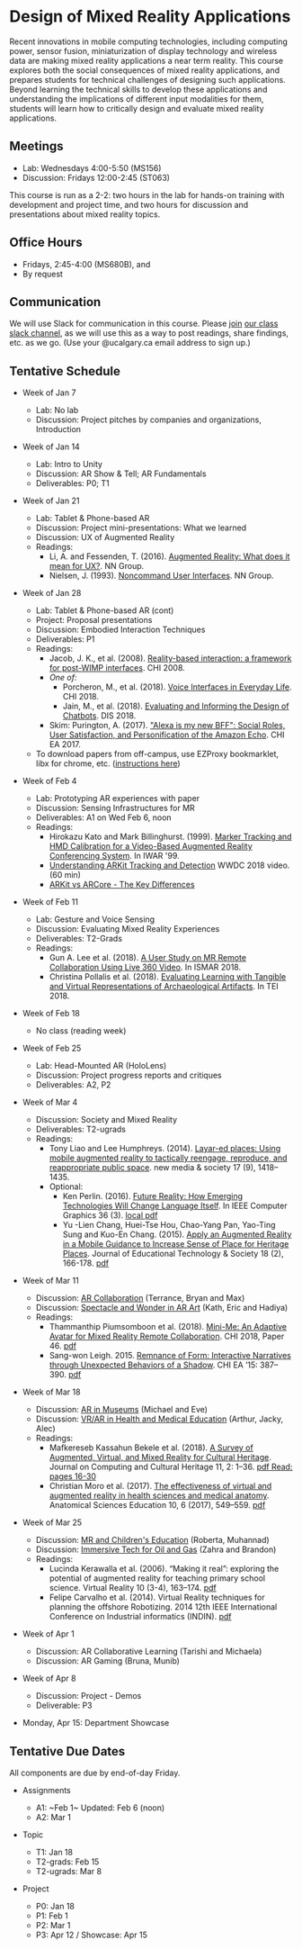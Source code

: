 # Design of Mixed Reality Applications

Recent innovations in mobile computing technologies, including computing power, sensor fusion, miniaturization of display technology and wireless data are making mixed reality applications a near term reality. This course explores both the social consequences of mixed reality applications, and prepares students for technical challenges of designing such applications. Beyond learning the technical skills to develop these applications and understanding the implications of different input modalities for them, students will learn how to critically design and evaluate mixed reality applications.

## Meetings
* Lab: Wednesdays 4:00-5:50 (MS156)
* Discussion: Fridays 12:00-2:45 (ST063)

This course is run as a 2-2: two hours in the lab for hands-on training with development and project time, and two hours for discussion and presentations about mixed reality topics.

## Office Hours
* Fridays, 2:45-4:00 (MS680B), and
* By request

## Communication

We will use Slack for communication in this course. Please [join](https://join.slack.com/t/cpscmixedreal-8e84362/signup) [our class slack channel](http://cpscmixedreal-8e84362.slack.com), as we will use this as a way to post readings, share findings, etc. as we go. (Use your @ucalgary.ca email address to sign up.)

## Tentative Schedule

* Week of Jan 7
    * Lab: No lab
    * Discussion: Project pitches by companies and organizations, Introduction

* Week of Jan 14
	* Lab: Intro to Unity
	* Discussion: AR Show & Tell; AR Fundamentals
	* Deliverables: P0; T1

* Week of Jan 21
	* Lab: Tablet & Phone-based AR
	* Discussion: Project mini-presentations: What we learned
	* Discussion: UX of Augmented Reality
	* Readings:
		* Li, A. and Fessenden, T. (2016). [Augmented Reality: What does it mean for UX?](https://www.nngroup.com/articles/augmented-reality-ux/). NN Group.
		* Nielsen, J. (1993). [Noncommand User Interfaces](https://www.nngroup.com/articles/noncommand/). NN Group. 

* Week of Jan 28
	* Lab: Tablet & Phone-based AR (cont)
	* Project: Proposal presentations
	* Discussion: Embodied Interaction Techniques
	* Deliverables: P1
	* Readings:
		* Jacob, J. K., et al. (2008). [Reality-based interaction: a framework for post-WIMP interfaces](https://dl.acm.org/citation.cfm?id=1357089). CHI 2008.
		* _One of:_
			* Porcheron, M., et al. (2018). [Voice Interfaces in Everyday Life](https://dl.acm.org/citation.cfm?id=3174214). CHI 2018.
			* Jain, M., et al. (2018). [Evaluating and Informing the Design of Chatbots](https://dl.acm.org/citation.cfm?id=3196735). DIS 2018.
		* Skim: Purington, A. (2017). ["Alexa is my new BFF": Social Roles, User Satisfaction, and Personification of the Amazon Echo](https://dl.acm.org/citation.cfm?id=3053246). CHI EA 2017.
	* To download papers from off-campus, use EZProxy bookmarklet, libx for chrome, etc. ([instructions here](https://library.ucalgary.ca/c.php?g=255563&p=1704031))

* Week of Feb 4
	* Lab: Prototyping AR experiences with paper
	* Discussion: Sensing Infrastructures for MR
	* Deliverables: A1 on Wed Feb 6, noon
	* Readings:
		* Hirokazu Kato and Mark Billinghurst. (1999). [Marker Tracking and HMD Calibration for a Video-Based Augmented Reality Conferencing System](https://vs.inf.ethz.ch/edu/SS2005/DS/papers/ar/kato-artoolkit.pdf). In IWAR '99.
		* [Understanding ARKit Tracking and Detection](https://developer.apple.com/videos/play/wwdc2018/610/) WWDC 2018 video. (60 min)
		* [ARKit vs ARCore - The Key Differences](https://www.newgenapps.com/blog/arkit-vs-arcore-the-key-differences)

* Week of Feb 11
	* Lab: Gesture and Voice Sensing
	* Discussion: Evaluating Mixed Reality Experiences
	* Deliverables: T2-Grads
	* Readings:
		* Gun A. Lee et al. (2018). [A User Study on MR Remote Collaboration Using Live 360 Video](https://ieeexplore.ieee.org/document/8613761). In ISMAR 2018.
		* Christina Pollalis et al. (2018). [Evaluating Learning with Tangible and Virtual Representations of Archaeological Artifacts](https://doi.org/10.1145/3173225.3173260). In TEI 2018.

* Week of Feb 18
	* No class (reading week)

* Week of Feb 25
	* Lab: Head-Mounted AR (HoloLens)
	* Discussion: Project progress reports and critiques
	* Deliverables: A2, P2

* Week of Mar 4
	* Discussion: Society and Mixed Reality
	* Deliverables: T2-ugrads
	* Readings:
		* Tony Liao and Lee Humphreys. (2014). [Layar-ed places: Using mobile augmented reality to tactically reengage, reproduce, and reappropriate public space](https://journals.sagepub.com/doi/10.1177/1461444814527734). new media & society 17 (9), 1418–1435.
		* Optional: 
			* Ken Perlin. (2016). [Future Reality: How Emerging Technologies Will Change Language Itself](https://www.computer.org/csdl/mags/cg/2016/03/mcg2016030084.html). In IEEE Computer Graphics 36 (3). [local pdf](https://pages.cpsc.ucalgary.ca/~tonyt/tmp/Ken%20Perlin%20-%20Future%20Reality.pdf)
			* Yu -Lien Chang, Huei-Tse Hou, Chao-Yang Pan, Yao-Ting Sung and Kuo-En Chang. (2015). [Apply an Augmented Reality in a Mobile Guidance to Increase Sense of Place for Heritage Places](https://www.jstor.org/stable/jeductechsoci.18.2.166). Journal of Educational Technology & Society 18 (2), 166-178. [pdf](https://pdfs.semanticscholar.org/004a/963b6de5d0fbd56b078c220dd8757f8a79ce.pdf)

* Week of Mar 11
	* Discussion: [AR Collaboration](http://terrancemok.com/ar-remote-embodiment) (Terrance, Bryan and Max)
	* Discussion: [Spectacle and Wonder in AR Art](https://sites.google.com/glass-slipper.net/kb-topic-2-cpsc-mixed-reality/home) (Kath, Eric and Hadiya)
	* Readings:
		* Thammanthip Piumsomboon et al. (2018). [Mini-Me: An Adaptive Avatar for Mixed Reality Remote Collaboration](https://dl.acm.org/citation.cfm?doid=3173574.3173620). CHI 2018, Paper 46. [pdf](http://www.cpsc.ucalgary.ca/~tonyt/tmp/piumsomboon.pdf)
		* Sang-won Leigh. 2015. [Remnance of Form: Interactive Narratives through Unexpected Behaviors of a Shadow](https://doi.org/10.1145/2702613.2725434). CHI EA ’15: 387–390. [pdf](http://www.cpsc.ucalgary.ca/~tonyt/tmp/leigh.pdf) 

* Week of Mar 18
	* Discussion: [AR in Museums](http://michael-hung.ca/museum) (Michael and Eve)
	* Discussion: [VR/AR in Health and Medical Education](http://arthurvolpato.com/cpsc601.90-topic/) (Arthur, Jacky, Alec)
	* Readings:
		* Mafkereseb Kassahun Bekele et al. (2018). [A Survey of Augmented, Virtual, and Mixed Reality for Cultural Heritage](https://doi.org/10.1145/3145534). Journal on Computing and Cultural Heritage 11, 2: 1–36. [pdf Read: pages 16-30](http://www.cpsc.ucalgary.ca/~tonyt/tmp/bekele.pdf)
		* Christian Moro et al. (2017). [The effectiveness of virtual and augmented reality in health sciences and medical anatomy](http://dx.doi.org/10.1002/ase.1696). Anatomical Sciences Education 10, 6 (2017), 549–559. [pdf](http://www.cpsc.ucalgary.ca/~tonyt/tmp/moro.pdf)

* Week of Mar 25
	* Discussion: [MR and Children's Education](http://mr-children-edu.blog/) (Roberta, Muhannad)
	* Discussion: [Immersive Tech for Oil and Gas](https://aminolroaya.github.io/ImersOilandGas/) (Zahra and Brandon)
	* Readings:
		* Lucinda Kerawalla et al. (2006). “Making it real”: exploring the potential of augmented reality for teaching primary school science. Virtual Reality 10 (3-4), 163–174. [pdf](http://www.cpsc.ucalgary.ca/~tonyt/tmp/kerawalla.pdf)
		* Felipe Carvalho et al. (2014). Virtual Reality techniques for planning the offshore Robotizing. 2014 12th IEEE International Conference on Industrial informatics (INDIN). [pdf](http://www.cpsc.ucalgary.ca/~tonyt/tmp/carvalho.pdf)

* Week of Apr 1
	* Discussion: AR Collaborative Learning (Tarishi and Michaela)
	* Discussion: AR Gaming (Bruna, Munib)

* Week of Apr 8
	* Discussion: Project - Demos
	* Deliverable: P3

* Monday, Apr 15: Department Showcase

## Tentative Due Dates

All components are due by end-of-day Friday.

* Assignments
	* A1: ~Feb 1~ Updated: Feb 6 (noon)
	* A2: Mar 1

* Topic
	* T1: Jan 18
	* T2-grads: Feb 15
	* T2-ugrads: Mar 8

* Project
	* P0: Jan 18
	* P1: Feb 1
	* P2: Mar 1
	* P3: Apr 12 / Showcase: Apr 15

